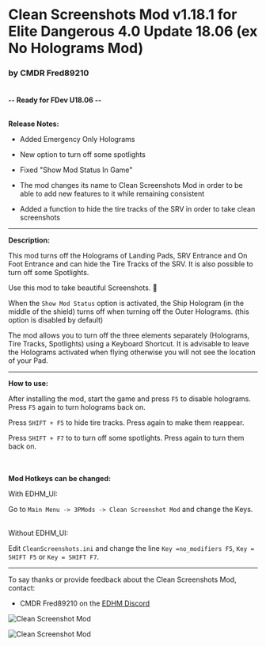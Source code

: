 # Clean Screenshots Mod v1.18.1 for Elite Dangerous 4.0 Update 18.06  (ex No Holograms Mod)

### by CMDR Fred89210<br><br>

**-- Ready for FDev U18.06 --**<br><br>

**Release Notes:**
- Added Emergency Only Holograms

- New option to turn off some spotlights
- Fixed "Show Mod Status In Game"
- The mod changes its name to Clean Screenshots Mod in order to be able to add new features to it while remaining consistent
- Added a function to hide the tire tracks of the SRV in order to take clean screenshots

-------------------------------------------------------------------------

**Description:**

This mod turns off the Holograms of Landing Pads, SRV Entrance and On Foot Entrance and can hide the Tire Tracks of the SRV.
It is also possible to turn off some Spotlights.

Use this mod to take beautiful Screenshots. 🤩

When the `Show Mod Status` option is activated, the Ship Hologram (in the middle of the shield) turns off when turning off the Outer Holograms. (this option is disabled by default)

The mod allows you to turn off the three elements separately (Holograms, Tire Tracks, Spotlights) using a Keyboard Shortcut.
It is advisable to leave the Holograms activated when flying otherwise you will not see the location of your Pad.<br>

-------------------------------------------------------------------------

**How to use:**

After installing the mod, start the game and press `F5` to disable holograms.
Press `F5` again to turn holograms back on.

Press `SHIFT + F5` to hide tire tracks.
Press again to make them reappear.

Press `SHIFT + F7` to to turn off some spotlights.
Press again to turn them back on.
<br><br><br>

**Mod Hotkeys can be changed:**

With EDHM_UI:

Go to `Main Menu -> 3PMods -> Clean Screenshot Mod` and change the Keys.<br><br>

Without EDHM_UI:

Edit `CleanScreenshots.ini` and change the line `Key =no_modifiers F5`, `Key = SHIFT F5` or `Key = SHIFT F7`.

-------------------------------------------------------------------------

To say thanks or provide feedback about the Clean Screenshots Mod, contact:
- CMDR Fred89210 on the [EDHM Discord](https://discord.gg/KTYgJegfYw)<br>

![Clean Screenshot Mod](https://github.com/psychicEgg/EDHM/blob/main/Odyssey/3rdPartyMods/CleanScreenshot--(ex-NoHolograms)/CleanScreenshot-Preview-1.jpg?raw=true)

![Clean Screenshot Mod](https://github.com/psychicEgg/EDHM/blob/main/Odyssey/3rdPartyMods/CleanScreenshot--(ex-NoHolograms)/CleanScreenshot-Preview-2.jpg?raw=true)
